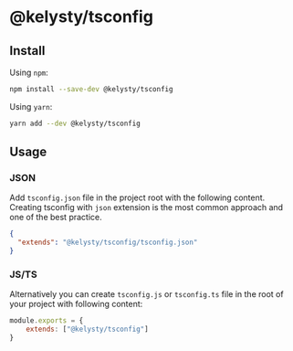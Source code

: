 # @kelysty/tsconfig

## Install

Using `npm`:

```bash
npm install --save-dev @kelysty/tsconfig
```

Using `yarn`:

```bash
yarn add --dev @kelysty/tsconfig
```

## Usage

### JSON

Add `tsconfig.json` file in the project root with the following content. 
Creating tsconfig with `json` extension is the most common approach and one of the best practice.

```json
{
  "extends": "@kelysty/tsconfig/tsconfig.json"
}
```

### JS/TS

Alternatively you can create `tsconfig.js` or `tsconfig.ts` file in the root of your project with following content:

```js
module.exports = {
    extends: ["@kelysty/tsconfig"]
}
```
